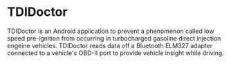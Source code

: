 # TDIDoctor
TDIDoctor is an Android application to prevent a phenomenon called low speed pre-ignition from occurring in turbocharged gasoline direct injection engeine vehicles. TDIDoctor reads data off a Bluetooth ELM327 adapter connected to a vehicle's OBD-II port to provide vehicle insight while driving. 
